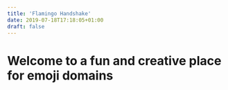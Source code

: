 ```yaml
---
title: 'Flamingo Handshake'
date: 2019-07-18T17:18:05+01:00
draft: false
---
```


# Welcome to a fun and creative place for emoji domains
